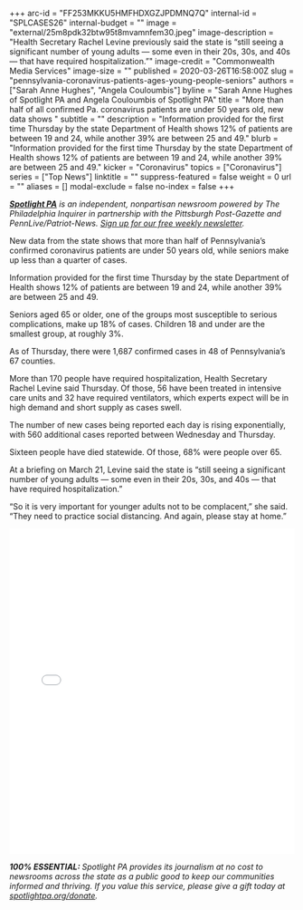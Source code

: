 +++
arc-id = "FF253MKKU5HMFHDXGZJPDMNQ7Q"
internal-id = "SPLCASES26"
internal-budget = ""
image = "external/25m8pdk32btw95t8mvamnfem30.jpeg"
image-description = "Health Secretary Rachel Levine previously said the state is “still seeing a significant number of young adults — some even in their 20s, 30s, and 40s — that have required hospitalization.”"
image-credit = "Commonwealth Media Services"
image-size = ""
published = 2020-03-26T16:58:00Z
slug = "pennsylvania-coronavirus-patients-ages-young-people-seniors"
authors = ["Sarah Anne Hughes", "Angela Couloumbis"]
byline = "Sarah Anne Hughes of Spotlight PA and Angela Couloumbis of Spotlight PA"
title = "More than half of all confirmed Pa. coronavirus patients are under 50 years old, new data shows  "
subtitle = ""
description = "Information provided for the first time Thursday by the state Department of Health shows 12% of patients are between 19 and 24, while another 39% are between 25 and 49."
blurb = "Information provided for the first time Thursday by the state Department of Health shows 12% of patients are between 19 and 24, while another 39% are between 25 and 49."
kicker = "Coronavirus"
topics = ["Coronavirus"]
series = ["Top News"]
linktitle = ""
suppress-featured = false
weight = 0
url = ""
aliases = []
modal-exclude = false
no-index = false
+++

<a href="https://www.spotlightpa.org/"><i><b>Spotlight PA</b></i></a><i> is an independent, nonpartisan newsroom powered by The Philadelphia Inquirer in partnership with the Pittsburgh Post-Gazette and PennLive/Patriot-News. </i><a href="https://www.spotlightpa.org/newsletters"><i>Sign up for our free weekly newsletter</i></a><i>.</i>

New data from the state shows that more than half of Pennsylvania’s confirmed coronavirus patients are under 50 years old, while seniors make up less than a quarter of cases.

Information provided for the first time Thursday by the state Department of Health shows 12% of patients are between 19 and 24, while another 39% are between 25 and 49.

Seniors aged 65 or older, one of the groups most susceptible to serious complications, make up 18% of cases. Children 18 and under are the smallest group, at roughly 3%.

As of Thursday, there were 1,687 confirmed cases in 48 of Pennsylvania’s 67 counties. 

More than 170 people have required hospitalization, Health Secretary Rachel Levine said Thursday. Of those, 56 have been treated in intensive care units and 32 have required ventilators, which experts expect will be in high demand and short supply as cases swell.

The number of new cases being reported each day is rising exponentially, with 560 additional cases reported between Wednesday and Thursday.

Sixteen people have died statewide. Of those, 68% were people over 65.

At a briefing on March 21, Levine said the state is “still seeing a significant number of young adults — some even in their 20s, 30s, and 40s — that have required hospitalization.”

“So it is very important for younger adults not to be complacent,” she said. “They need to practice social distancing. And again, please stay at home.”

<iframe title="The ages of Pennsylvania's coronavirus patients" aria-label="Interactive pie chart" id="datawrapper-chart-HkN6N" src="//datawrapper.dwcdn.net/HkN6N/2/" scrolling="no" frameborder="0" style="width: 0; min-width: 100% !important; border: none;" height="574"></iframe><script type="text/javascript">!function(){"use strict";window.addEventListener("message",function(a){if(void 0!==a.data["datawrapper-height"])for(var e in a.data["datawrapper-height"]){var t=document.getElementById("datawrapper-chart-"+e)||document.querySelector("iframe[src*='"+e+"']");t&&(t.style.height=a.data["datawrapper-height"][e]+"px")}})}();
</script>

<i><b>100% ESSENTIAL: </b></i><i>Spotlight PA provides its journalism at no cost to newsrooms across the state as a public good to keep our communities informed and thriving. If you value this service, please give a gift today at </i><a href="https://www.spotlightpa.org/donate"><i>spotlightpa.org/donate</i></a><i>.</i>

<script src="https://www.spotlightpa.org/embed.js" async></script><div data-spl-embed-version="1" data-spl-src="https://www.spotlightpa.org/embeds/tips/?tip_text=Do%20you%20have%20a%20tip%20about%20%3Cb%3Ehow%20Pa.'s%20government%20is%20responding%20to%20the%20coronavirus%3C%2Fb%3E%3F%20Tell%20us."></div>
